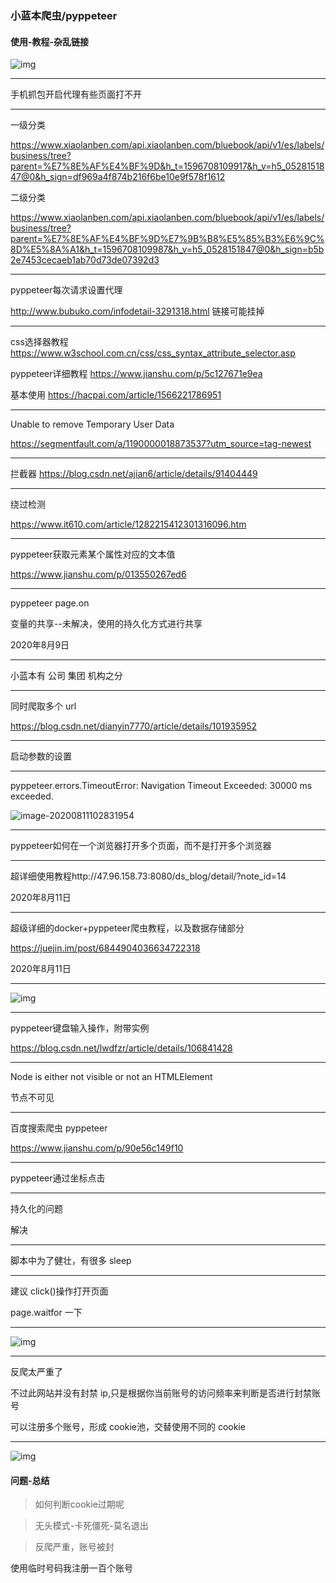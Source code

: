 ### 小蓝本爬虫/pyppeteer

#### 使用-教程-杂乱链接

![img](%E5%9B%BE%E7%89%87/Img328993701.jpg)

---

手机抓包开启代理有些页面打不开

---

一级分类

https://www.xiaolanben.com/api.xiaolanben.com/bluebook/api/v1/es/labels/business/tree?parent=%E7%8E%AF%E4%BF%9D&h_t=1596708109917&h_v=h5_0528151847@0&h_sign=df969a4f874b216f6be10e9f578f1612

二级分类

https://www.xiaolanben.com/api.xiaolanben.com/bluebook/api/v1/es/labels/business/tree?parent=%E7%8E%AF%E4%BF%9D%E7%9B%B8%E5%85%B3%E6%9C%8D%E5%8A%A1&h_t=1596708109987&h_v=h5_0528151847@0&h_sign=b5b2e7453cecaeb1ab70d73de07392d3

---

pyppeteer每次请求设置代理

http://www.bubuko.com/infodetail-3291318.html 链接可能挂掉

---

css选择器教程 https://www.w3school.com.cn/css/css_syntax_attribute_selector.asp

pyppeteer详细教程 https://www.jianshu.com/p/5c127671e9ea

基本使用 https://hacpai.com/article/1566221786951

---

Unable to remove Temporary User Data

https://segmentfault.com/a/1190000018873537?utm_source=tag-newest

---

拦截器 https://blog.csdn.net/ajian6/article/details/91404449

---

绕过检测

https://www.it610.com/article/1282215412301316096.htm

---

pyppeteer获取元素某个属性对应的文本值

https://www.jianshu.com/p/013550267ed6

---

pyppeteer page.on

变量的共享--未解决，使用的持久化方式进行共享

2020年8月9日

---

小蓝本有 公司 集团 机构之分

---

同时爬取多个 url

https://blog.csdn.net/dianyin7770/article/details/101935952

---

启动参数的设置

---

pyppeteer.errors.TimeoutError: Navigation Timeout Exceeded: 30000 ms exceeded.

![image-20200811102831954](%E5%9B%BE%E7%89%87/image-20200811102831954.png)

---

pyppeteer如何在一个浏览器打开多个页面，而不是打开多个浏览器

---

超详细使用教程http://47.96.158.73:8080/ds_blog/detail/?note_id=14

2020年8月11日

---

超级详细的docker+pyppeteer爬虫教程，以及数据存储部分

https://juejin.im/post/6844904036634722318

2020年8月11日

---

![img](%E5%9B%BE%E7%89%87/screen-1.jpg)

---

pyppeteer键盘输入操作，附带实例

https://blog.csdn.net/lwdfzr/article/details/106841428

---

Node is either not visible or not an HTMLElement

节点不可见

---

百度搜索爬虫 pyppeteer

https://www.jianshu.com/p/90e56c149f10

---

pyppeteer通过坐标点击

---

持久化的问题

解决

---

脚本中为了健壮，有很多 sleep

---

建议 click()操作打开页面

page.waitfor 一下

---

![img](%E5%9B%BE%E7%89%87/20191211180409_65393.jpeg)

---

反爬太严重了

不过此网站并没有封禁 ip,只是根据你当前账号的访问频率来判断是否进行封禁账号

可以注册多个账号，形成 cookie池，交替使用不同的 cookie

---

![img](%E5%9B%BE%E7%89%87/20190627174330_EzA3W.thumb.700_0.jpeg)	



#### 问题-总结



> 如何判断cookie过期呢	



> 无头模式-卡死僵死-莫名退出





> 反爬严重，账号被封

使用临时号码我注册一百个账号







